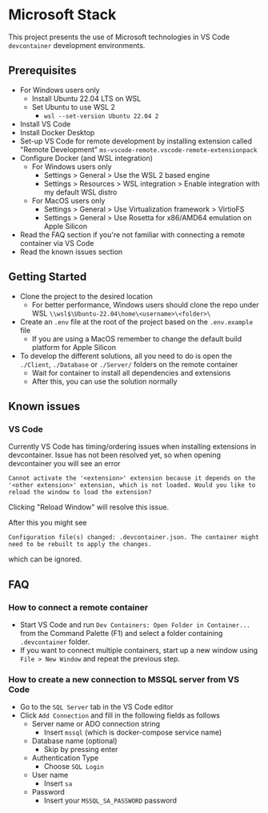 # Microsoft Stack

This project presents the use of Microsoft technologies in VS Code `devcontainer` development environments.

## Prerequisites
- For Windows users only
  - Install Ubuntu 22.04 LTS on WSL
  - Set Ubuntu to use WSL 2
    - `wsl --set-version Ubuntu 22.04 2`
- Install VS Code
- Install Docker Desktop
- Set-up VS Code for remote development by installing extension called "Remote Development" `ms-vscode-remote.vscode-remote-extensionpack`
- Configure Docker (and WSL integration)
  - For Windows users only
    - Settings > General > Use the WSL 2 based engine
    - Settings > Resources > WSL integration > Enable integration with my default WSL distro
  - For MacOS users only
    - Settings > General > Use Virtualization framework > VirtioFS
    - Settings > General > Use Rosetta for x86/AMD64 emulation on Apple Silicon
- Read the FAQ section if you're not familiar with connecting a remote container via VS Code
- Read the known issues section

## Getting Started

- Clone the project to the desired location
  - For better performance, Windows users should clone the repo under WSL `\\wsl$\Ubuntu-22.04\home\<username>\<folder>\`
- Create an `.env` file at the root of the project based on the `.env.example` file
  - If you are using a MacOS remember to change the default build platform for Apple Silicon
- To develop the different solutions, all you need to do is open the `./Client`, `./Database` or `./Server/` folders on the remote container
  - Wait for container to install all dependencies and extensions
  - After this, you can use the solution normally

## Known issues

### VS Code

Currently VS Code has timing/ordering issues when installing extensions in devcontainer. Issue has not been resolved yet, so when opening devcontainer you will see an error

`Cannot activate the '<extension>' extension because it depends on the '<other extension>' extension, which is not loaded. Would you like to reload the window to load the extension?`

Clicking "Reload Window" will resolve this issue.

After this you might see

`Configuration file(s) changed: .devcontainer.json. The container might need to be rebuilt to apply the changes.`

which can be ignored.

## FAQ

### How to connect a remote container
- Start VS Code and run `Dev Containers: Open Folder in Container...` from the Command Palette (F1) and select a folder containing `.devcontainer` folder.
- If you want to connect multiple containers, start up a new window using `File > New Window` and repeat the previous step.

### How to create a new connection to MSSQL server from VS Code
- Go to the `SQL Server` tab in the VS Code editor
- Click `Add Connection` and fill in the following fields as follows
  - Server name or ADO connection string
    - Insert `mssql` (which is docker-compose service name)
  - Database name (optional)
    - Skip by pressing enter
  - Authentication Type
    - Choose `SQL Login`
  - User name
    - Insert `sa`
  - Password
    - Insert your `MSSQL_SA_PASSWORD` password